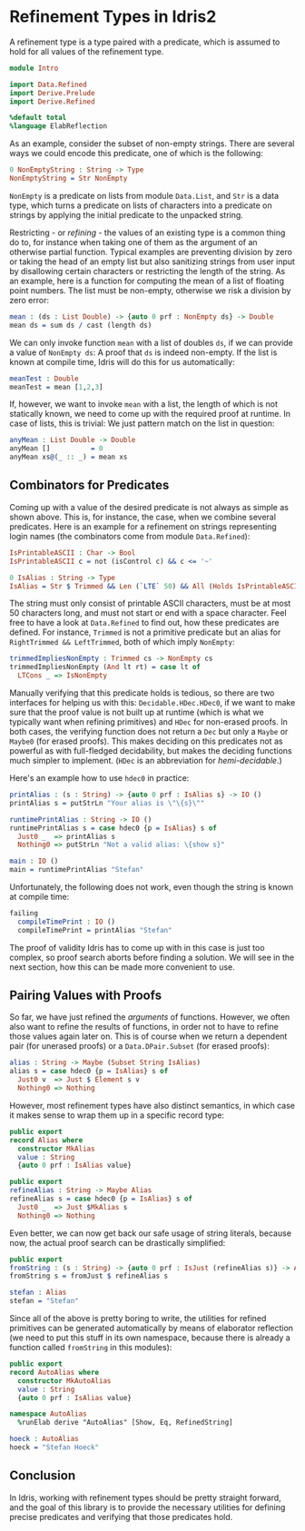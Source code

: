 # Refinement Types in Idris2

A refinement type is a type paired with a predicate, which is
assumed to hold for all values of the refinement type.

```idris
module Intro

import Data.Refined
import Derive.Prelude
import Derive.Refined

%default total
%language ElabReflection
```

As an example, consider the subset of non-empty strings. There
are several ways we could encode this predicate, one of which
is the following:

```idris
0 NonEmptyString : String -> Type
NonEmptyString = Str NonEmpty
```

`NonEmpty` is a predicate on lists from module `Data.List`, and
`Str` is a data type, which turns a predicate on lists
of characters into a predicate on strings by applying the
initial predicate to the unpacked string.

Restricting - or *refining* -  the values of an existing
type is a common thing do to, for instance when taking one of them as the argument
of an otherwise partial function. Typical examples are preventing
division by zero or taking the head of an empty list but also
sanitizing strings from user input by disallowing certain characters
or restricting the length of the string. As an example,
here is a function for computing the mean of a list of
floating point numbers. The list must be non-empty, otherwise
we risk a division by zero error:

```idris
mean : (ds : List Double) -> {auto 0 prf : NonEmpty ds} -> Double
mean ds = sum ds / cast (length ds)
```

We can only invoke function `mean` with a list of doubles `ds`,
if we can provide a value of `NonEmpty ds`: A proof that `ds` is
indeed non-empty. If the list is known at compile time, Idris will
do this for us automatically:

```idris
meanTest : Double
meanTest = mean [1,2,3]
```

If, however, we want to invoke `mean` with a list, the length of which
is not statically known, we need to come up with the required proof
at runtime. In case of lists, this is trivial: We just pattern match
on the list in question:

```idris
anyMean : List Double -> Double
anyMean []          = 0
anyMean xs@(_ :: _) = mean xs
```
## Combinators for Predicates

Coming up with a value of the desired predicate is not always
as simple as shown above. This is, for instance, the case, when we
combine several predicates. Here is an example for a refinement on
strings representing login names (the combinators come from module
`Data.Refined`):

```idris
IsPrintableASCII : Char -> Bool
IsPrintableASCII c = not (isControl c) && c <= '~'

0 IsAlias : String -> Type
IsAlias = Str $ Trimmed && Len (`LTE` 50) && All (Holds IsPrintableASCII)
```

The string must only consist of printable ASCII characters, must be
at most 50 characters long, and must not start or end with a space
character. Feel free to have a look at `Data.Refined` to find out,
how these predicates are defined. For instance, `Trimmed` is not
a primitive predicate but an alias for `RightTrimmed && LeftTrimmed`,
both of which imply `NonEmpty`:

```idris
trimmedImpliesNonEmpty : Trimmed cs -> NonEmpty cs
trimmedImpliesNonEmpty (And lt rt) = case lt of
  LTCons _ => IsNonEmpty
```

Manually verifying that this predicate holds is tedious, so there are
two interfaces for helping us with this: `Decidable.HDec.HDec0`,
if we want to make sure that the proof value is not built up at
runtime (which is what we typically want when refining primitives)
and `HDec` for non-erased proofs. In both cases, the verifying
function does not return a `Dec` but only a `Maybe` or `Maybe0`
(for erased proofs). This makes deciding on this predicates not
as powerful as with full-fledged decidability, but makes the
deciding functions much simpler to implement. (`HDec` is
an abbreviation for *hemi-decidable*.)

Here's an example how to use `hdec0` in practice:

```idris
printAlias : (s : String) -> {auto 0 prf : IsAlias s} -> IO ()
printAlias s = putStrLn "Your alias is \"\{s}\""

runtimePrintAlias : String -> IO ()
runtimePrintAlias s = case hdec0 {p = IsAlias} s of
  Just0 _  => printAlias s
  Nothing0 => putStrLn "Not a valid alias: \{show s}"

main : IO ()
main = runtimePrintAlias "Stefan"
```

Unfortunately, the following does not work, even though the string
is known at compile time:


```idris
failing
  compileTimePrint : IO ()
  compileTimePrint = printAlias "Stefan"
```

The proof of validity Idris has to come up with in this case is just
too complex, so proof search aborts before finding a solution.
We will see in the next section, how this can be made more convenient
to use.

## Pairing Values with Proofs

So far, we have just refined the *arguments* of functions. However, we often
also want to refine the results of functions, in order not to have
to refine those values again later on. This is of course when we
return a dependent pair (for unerased proofs) or a `Data.DPair.Subset`
(for erased proofs):

```idris
alias : String -> Maybe (Subset String IsAlias)
alias s = case hdec0 {p = IsAlias} s of
  Just0 v  => Just $ Element s v
  Nothing0 => Nothing
```

However, most refinement types have also distinct semantics, in which
case it makes sense to wrap them up in a specific record type:

```idris
public export
record Alias where
  constructor MkAlias
  value : String
  {auto 0 prf : IsAlias value}

public export
refineAlias : String -> Maybe Alias
refineAlias s = case hdec0 {p = IsAlias} s of
  Just0 _  => Just $MkAlias s
  Nothing0 => Nothing
```

Even better, we can now get back our safe usage of string literals,
because now, the actual proof search can be drastically simplified:

```idris
public export
fromString : (s : String) -> {auto 0 prf : IsJust (refineAlias s)} -> Alias
fromString s = fromJust $ refineAlias s

stefan : Alias
stefan = "Stefan"
```

Since all of the above is pretty boring to write, the utilities for
refined primitives can be generated automatically by means of
elaborator reflection (we need to put this stuff in its own
namespace, because there is already a function called `fromString`
in this modules):

```idris
public export
record AutoAlias where
  constructor MkAutoAlias
  value : String
  {auto 0 prf : IsAlias value}

namespace AutoAlias
  %runElab derive "AutoAlias" [Show, Eq, RefinedString]

hoeck : AutoAlias
hoeck = "Stefan Hoeck"
```

## Conclusion

In Idris, working with refinement types should be pretty straight
forward, and the goal of this library is to provide the necessary
utilities for defining precise predicates and verifying that those
predicates hold.

<!-- vi: filetype=idris2
-->
